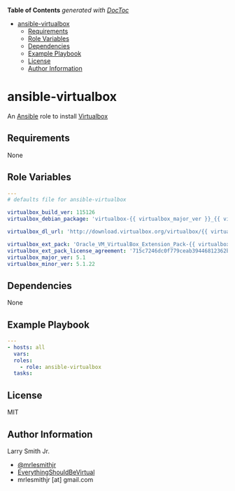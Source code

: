 <!-- START doctoc generated TOC please keep comment here to allow auto update -->
<!-- DON'T EDIT THIS SECTION, INSTEAD RE-RUN doctoc TO UPDATE -->
**Table of Contents**  *generated with [DocToc](https://github.com/thlorenz/doctoc)*

- [ansible-virtualbox](#ansible-virtualbox)
  - [Requirements](#requirements)
  - [Role Variables](#role-variables)
  - [Dependencies](#dependencies)
  - [Example Playbook](#example-playbook)
  - [License](#license)
  - [Author Information](#author-information)

<!-- END doctoc generated TOC please keep comment here to allow auto update -->

# ansible-virtualbox

An [Ansible](https://www.ansible.com) role to install [Virtualbox](https://www.virtualbox.org/)

## Requirements

None

## Role Variables

```yaml
---
# defaults file for ansible-virtualbox

virtualbox_build_ver: 115126
virtualbox_debian_package: 'virtualbox-{{ virtualbox_major_ver }}_{{ virtualbox_minor_ver }}-{{ virtualbox_build_ver }}~{{ ansible_distribution }}~{{ ansible_distribution_release|lower }}_amd64.deb'

virtualbox_dl_url: 'http://download.virtualbox.org/virtualbox/{{ virtualbox_minor_ver }}'

virtualbox_ext_pack: 'Oracle_VM_VirtualBox_Extension_Pack-{{ virtualbox_minor_ver }}-{{ virtualbox_build_ver }}.vbox-extpack'
virtualbox_ext_pack_license_agreement: '715c7246dc0f779ceab39446812362b2f9bf64a55ed5d3a905f053cfab36da9e'
virtualbox_major_ver: 5.1
virtualbox_minor_ver: 5.1.22
```

## Dependencies

None

## Example Playbook

```yaml
---
- hosts: all
  vars:
  roles:
    - role: ansible-virtualbox
  tasks:
```

## License

MIT

## Author Information

Larry Smith Jr.

-   [@mrlesmithjr](https://www.twitter.com/mrlesmithjr)
-   [EverythingShouldBeVirtual](http://everythingshouldbevirtual.com)
-   mrlesmithjr [at] gmail.com

